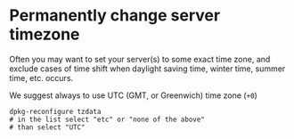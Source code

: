 Permanently change server timezone
======

Often you may want to set your server(s) to some exact time zone, and exclude cases of time shift when daylight saving time, winter time, summer time, etc. occurs.

We suggest always to use UTC (GMT, or Greenwich) time zone (`+0`)

```shell
dpkg-reconfigure tzdata
# in the list select "etc" or "none of the above"
# than select "UTC"
```
